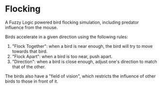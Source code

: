 Flocking
========

A Fuzzy Logic powered bird flocking simulation, including predator influence from the mouse.

Birds accelerate in a given direction using the following rules:

1. "Flock Together": when a bird is near enough, the bird will try to move towards that bird.
2. "Flock Apart": when a bird is too near, push apart.
3. "Direction": when a bird is close enough, adjust one's direction to match that of the other.

The birds also have a "field of vision", which restricts the influence of other birds to those in front of it.

